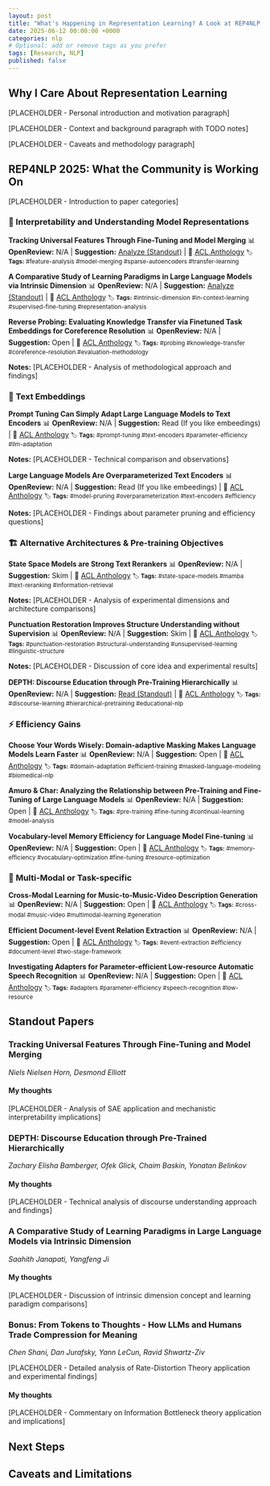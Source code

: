 ```yaml
---
layout: post
title: "What's Happening in Representation Learning? A Look at REP4NLP 2025"
date: 2025-06-12 00:00:00 +0000
categories: nlp
# Optional: add or remove tags as you prefer
tags: [Research, NLP]
published: false
---
```


## Why I Care About Representation Learning

[PLACEHOLDER - Personal introduction and motivation paragraph]

[PLACEHOLDER - Context and background paragraph with TODO notes]

[PLACEHOLDER - Caveats and methodology paragraph]

## REP4NLP 2025: What the Community is Working On

[PLACEHOLDER - Introduction to paper categories]

### 🔬 Interpretability and Understanding Model Representations

**Tracking Universal Features Through Fine-Tuning and Model Merging**
📊 **OpenReview:** N/A | **Suggestion:** [Analyze (Standout)](#tracking-universal-features-through-fine-tuning-and-model-merging) | 🔗 [ACL Anthology](https://aclanthology.org/2025.repl4nlp-1.1/)
<small>🏷️ **Tags:** #feature-analysis #model-merging #sparse-autoencoders #transfer-learning</small>

**A Comparative Study of Learning Paradigms in Large Language Models via Intrinsic Dimension**
📊 **OpenReview:** N/A | **Suggestion:** [Analyze (Standout)](#a-comparative-study-of-learning-paradigms-in-large-language-models-via-intrinsic-dimension) | 🔗 [ACL Anthology](https://aclanthology.org/2025.repl4nlp-1.2/)
<small>🏷️ **Tags:** #intrinsic-dimension #in-context-learning #supervised-fine-tuning #representation-analysis</small>

**Reverse Probing: Evaluating Knowledge Transfer via Finetuned Task Embeddings for Coreference Resolution**
📊 **OpenReview:** N/A | **Suggestion:** Open | 🔗 [ACL Anthology](https://aclanthology.org/2025.repl4nlp-1.3/)
<small>🏷️ **Tags:** #probing #knowledge-transfer #coreference-resolution #evaluation-methodology</small>

**Notes:**
[PLACEHOLDER - Analysis of methodological approach and findings]

### 📝 Text Embeddings

**Prompt Tuning Can Simply Adapt Large Language Models to Text Encoders**
📊 **OpenReview:** N/A | **Suggestion:** Read (If you like embeedings) | 🔗 [ACL Anthology](https://aclanthology.org/2025.repl4nlp-1.12/)
<small>🏷️ **Tags:** #prompt-tuning #text-encoders #parameter-efficiency #llm-adaptation</small>

**Notes:**
[PLACEHOLDER - Technical comparison and observations]

**Large Language Models Are Overparameterized Text Encoders**
📊 **OpenReview:** N/A | **Suggestion:** Read (If you like embeedings) | 🔗 [ACL Anthology](https://aclanthology.org/2025.repl4nlp-1.7/)
<small>🏷️ **Tags:** #model-pruning #overparameterization #text-encoders #efficiency</small>

**Notes:**
[PLACEHOLDER - Findings about parameter pruning and efficiency questions]

### 🏗️ Alternative Architectures & Pre-training Objectives

**State Space Models are Strong Text Rerankers**
📊 **OpenReview:** N/A | **Suggestion:** Skim | 🔗 [ACL Anthology](https://aclanthology.org/2025.repl4nlp-1.13/)
<small>🏷️ **Tags:** #state-space-models #mamba #text-reranking #information-retrieval</small>

**Notes:**
[PLACEHOLDER - Analysis of experimental dimensions and architecture comparisons]

**Punctuation Restoration Improves Structure Understanding without Supervision**
📊 **OpenReview:** N/A | **Suggestion:** Skim | 🔗 [ACL Anthology](https://aclanthology.org/2025.repl4nlp-1.14/)
<small>🏷️ **Tags:** #punctuation-restoration #structural-understanding #unsupervised-learning #linguistic-structure</small>

**Notes:**
[PLACEHOLDER - Discussion of core idea and experimental results]

**DEPTH: Discourse Education through Pre-Training Hierarchically**
📊 **OpenReview:** N/A | **Suggestion:** [Read (Standout)](#depth-discourse-education-through-pre-training-hierarchically) | 🔗 [ACL Anthology](https://aclanthology.org/2025.repl4nlp-1.10/)
<small>🏷️ **Tags:** #discourse-learning #hierarchical-pretraining #educational-nlp</small>

### ⚡ Efficiency Gains

**Choose Your Words Wisely: Domain-adaptive Masking Makes Language Models Learn Faster**
📊 **OpenReview:** N/A | **Suggestion:** Open | 🔗 [ACL Anthology](https://aclanthology.org/2025.repl4nlp-1.5/)
<small>🏷️ **Tags:** #domain-adaptation #efficient-training #masked-language-modeling #biomedical-nlp</small>

**Amuro & Char: Analyzing the Relationship between Pre-Training and Fine-Tuning of Large Language Models**
📊 **OpenReview:** N/A | **Suggestion:** Open | 🔗 [ACL Anthology](https://aclanthology.org/2025.repl4nlp-1.4/)
<small>🏷️ **Tags:** #pre-training #fine-tuning #continual-learning #model-analysis</small>

**Vocabulary-level Memory Efficiency for Language Model Fine-tuning**
📊 **OpenReview:** N/A | **Suggestion:** Open | 🔗 [ACL Anthology](https://aclanthology.org/2025.repl4nlp-1.8/)
<small>🏷️ **Tags:** #memory-efficiency #vocabulary-optimization #fine-tuning #resource-optimization</small>

### 🧠 Multi-Modal or Task-specific

**Cross-Modal Learning for Music-to-Music-Video Description Generation**
📊 **OpenReview:** N/A | **Suggestion:** Open | 🔗 [ACL Anthology](https://aclanthology.org/2025.repl4nlp-1.11/)
<small>🏷️ **Tags:** #cross-modal #music-video #multimodal-learning #generation</small>

**Efficient Document-level Event Relation Extraction**
📊 **OpenReview:** N/A | **Suggestion:** Open | 🔗 [ACL Anthology](https://aclanthology.org/2025.repl4nlp-1.9/)
<small>🏷️ **Tags:** #event-extraction #efficiency #document-level #two-stage-framework</small>

**Investigating Adapters for Parameter-efficient Low-resource Automatic Speech Recognition**
📊 **OpenReview:** N/A | **Suggestion:** Open | 🔗 [ACL Anthology](https://aclanthology.org/2025.repl4nlp-1.6/)
<small>🏷️ **Tags:** #adapters #parameter-efficiency #speech-recognition #low-resource</small>

## Standout Papers

### Tracking Universal Features Through Fine-Tuning and Model Merging

_Niels Nielsen Horn, Desmond Elliott_

#### My thoughts

[PLACEHOLDER - Analysis of SAE application and mechanistic interpretability implications]

### DEPTH: Discourse Education through Pre-Trained Hierarchically

_Zachary Elisha Bamberger, Ofek Glick, Chaim Baskin, Yonatan Belinkov_

#### My thoughts

[PLACEHOLDER - Technical analysis of discourse understanding approach and findings]

### A Comparative Study of Learning Paradigms in Large Language Models via Intrinsic Dimension

_Saahith Janapati, Yangfeng Ji_

#### My thoughts

[PLACEHOLDER - Discussion of intrinsic dimension concept and learning paradigm comparisons]

### Bonus: From Tokens to Thoughts - How LLMs and Humans Trade Compression for Meaning

_Chen Shani, Dan Jurafsky, Yann LeCun, Ravid Shwartz-Ziv_

[PLACEHOLDER - Detailed analysis of Rate-Distortion Theory application and experimental findings]

#### My thoughts

[PLACEHOLDER - Commentary on Information Bottleneck theory application and implications]

## Next Steps

## Caveats and Limitations
